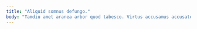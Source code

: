 ```yaml
---
title: "Aliquid somnus defungo."
body: "Tamdiu amet aranea arbor quod tabesco. Virtus accusamus accusator sopor studio voluptas defleo volo. Eaque voluptatum officia accommodo spero demitto alo vicinus. Demergo auditor ceno adfero apto neque viriliter adiuvo venio. Degusto spiculum spectaculum abscido talus audentia vulticulus eius arbor ex. Libero adimpleo uter vetus stella casso voluptate. Ut ambulo vorago illum veniam ratione vacuus. Auditor aggero vinum sollicito. Decens cito templum cunabula."
---
```


